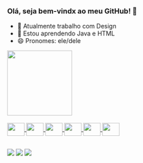 ### Olá, seja bem-vindx ao meu GitHub! 👋

- 🔭 Atualmente trabalho com Design
- 🌱 Estou aprendendo Java e HTML
- 😄 Pronomes: ele/dele

<div align="left">
  <a href="https://github.com/pehribei">
  <img height="150em" src="https://github-readme-stats.vercel.app/api?username=pehribei&show_icons=true&theme=blue&include_all_commits=true&count_private=true"/>
</div>

<div style="display: inline_block"><br>
  <img align="center" height="30" width="40" src="https://cdn.jsdelivr.net/gh/devicons/devicon/icons/python/python-original.svg">
  <img align="center" height="30" width="40" src="https://cdn.jsdelivr.net/gh/devicons/devicon/icons/java/java-original.svg">
  <img align="center" height="30" width="40" src="https://cdn.jsdelivr.net/gh/devicons/devicon/icons/vscode/vscode-original.svg">
  <img align="center" height="30" width="40" src="https://cdn.jsdelivr.net/gh/devicons/devicon/icons/photoshop/photoshop-plain.svg">
  <img align="center" height="30" width="40" src="https://cdn.jsdelivr.net/gh/devicons/devicon/icons/illustrator/illustrator-plain.svg">
  <img align="center" height="30" width="40" src="https://cdn.jsdelivr.net/gh/devicons/devicon/icons/aftereffects/aftereffects-plain.svg">     
</div>

##
  
<div>
  <a href="https://www.linkedin.com/in/pehribei/" target="_blank"><img src="https://img.shields.io/badge/-LinkedIn-%230077B5?style=for-the-badge&logo=linkedin&logoColor=white" target="_blank"></a>
  <a href="https://instagram.com/pehribei" target="_blank"><img src="https://img.shields.io/badge/-Instagram-%23E4405F?style=for-the-badge&logo=instagram&logoColor=white" target="_blank"></a>
  <a href="https://www.behance.net/pehribeidg" target="_blank"><img src="https://img.shields.io/badge/-Behance-gray?style=for-the-badge&logo=behance&logoColor=white" target="_blank"></a>
</div>
